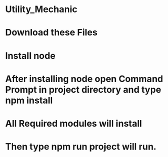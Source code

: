# Utility_Mechanic
# Download these Files
# Install node
# After installing node open Command Prompt in project directory and type npm install
# All Required modules will install
# Then type npm run project will run.
